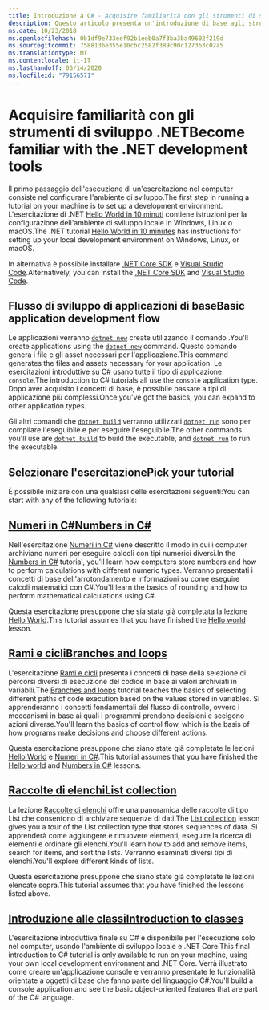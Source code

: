 ```yaml
---
title: Introduzione a C# - Acquisire familiarità con gli strumenti di sviluppo
description: Questo articolo presenta un'introduzione di base agli strumenti usati per sviluppare applicazioni C# e .NET nel computer.
ms.date: 10/23/2018
ms.openlocfilehash: 0b1df9e733eef92b1eeb0a7f3ba3ba49602f219d
ms.sourcegitcommit: 7588136e355e10cbc2582f389c90c127363c02a5
ms.translationtype: MT
ms.contentlocale: it-IT
ms.lasthandoff: 03/14/2020
ms.locfileid: "79156571"
---
```

# <a name="become-familiar-with-the-net-development-tools"></a><span data-ttu-id="dc9e9-103">Acquisire familiarità con gli strumenti di sviluppo .NET</span><span class="sxs-lookup"><span data-stu-id="dc9e9-103">Become familiar with the .NET development tools</span></span>

<span data-ttu-id="dc9e9-104">Il primo passaggio dell'esecuzione di un'esercitazione nel computer consiste nel configurare l'ambiente di sviluppo.</span><span class="sxs-lookup"><span data-stu-id="dc9e9-104">The first step in running a tutorial on your machine is to set up a development environment.</span></span>
<span data-ttu-id="dc9e9-105">L'esercitazione di .NET [Hello World in 10 minuti](https://dotnet.microsoft.com/learn/dotnet/hello-world-tutorial/intro) contiene istruzioni per la configurazione dell'ambiente di sviluppo locale in Windows, Linux o macOS.</span><span class="sxs-lookup"><span data-stu-id="dc9e9-105">The .NET tutorial [Hello World in 10 minutes](https://dotnet.microsoft.com/learn/dotnet/hello-world-tutorial/intro) has instructions for setting up your local development environment on Windows, Linux, or macOS.</span></span>

<span data-ttu-id="dc9e9-106">In alternativa è possibile installare [.NET Core SDK](https://dotnet.microsoft.com/download) e [Visual Studio Code](https://code.visualstudio.com/).</span><span class="sxs-lookup"><span data-stu-id="dc9e9-106">Alternatively, you can install the [.NET Core SDK](https://dotnet.microsoft.com/download) and [Visual Studio Code](https://code.visualstudio.com/).</span></span>

## <a name="basic-application-development-flow"></a><span data-ttu-id="dc9e9-107">Flusso di sviluppo di applicazioni di base</span><span class="sxs-lookup"><span data-stu-id="dc9e9-107">Basic application development flow</span></span>

<span data-ttu-id="dc9e9-108">Le applicazioni verranno [`dotnet new`](../../../core/tools/dotnet-new.md) create utilizzando il comando .</span><span class="sxs-lookup"><span data-stu-id="dc9e9-108">You'll create applications using the [`dotnet new`](../../../core/tools/dotnet-new.md) command.</span></span> <span data-ttu-id="dc9e9-109">Questo comando genera i file e gli asset necessari per l'applicazione.</span><span class="sxs-lookup"><span data-stu-id="dc9e9-109">This command generates the files and assets necessary for your application.</span></span> <span data-ttu-id="dc9e9-110">Le esercitazioni introduttive su C# usano tutte il tipo di applicazione `console`.</span><span class="sxs-lookup"><span data-stu-id="dc9e9-110">The introduction to C# tutorials all use the `console` application type.</span></span> <span data-ttu-id="dc9e9-111">Dopo aver acquisito i concetti di base, è possibile passare a tipi di applicazione più complessi.</span><span class="sxs-lookup"><span data-stu-id="dc9e9-111">Once you've got the basics, you can expand to other application types.</span></span>

<span data-ttu-id="dc9e9-112">Gli altri comandi che [`dotnet build`](../../../core/tools/dotnet-build.md) verranno utilizzati [`dotnet run`](../../../core/tools/dotnet-run.md) sono per compilare l'eseguibile e per eseguire l'eseguibile.</span><span class="sxs-lookup"><span data-stu-id="dc9e9-112">The other commands you'll use are [`dotnet build`](../../../core/tools/dotnet-build.md) to build the executable, and [`dotnet run`](../../../core/tools/dotnet-run.md) to run the executable.</span></span>

## <a name="pick-your-tutorial"></a><span data-ttu-id="dc9e9-113">Selezionare l'esercitazione</span><span class="sxs-lookup"><span data-stu-id="dc9e9-113">Pick your tutorial</span></span>

<span data-ttu-id="dc9e9-114">È possibile iniziare con una qualsiasi delle esercitazioni seguenti:</span><span class="sxs-lookup"><span data-stu-id="dc9e9-114">You can start with any of the following tutorials:</span></span>

## <a name="numbers-in-c"></a>[<span data-ttu-id="dc9e9-115">Numeri in C#</span><span class="sxs-lookup"><span data-stu-id="dc9e9-115">Numbers in C#</span></span>](numbers-in-csharp-local.md)

<span data-ttu-id="dc9e9-116">Nell'esercitazione [Numeri in C#](numbers-in-csharp-local.md) viene descritto il modo in cui i computer archiviano numeri per eseguire calcoli con tipi numerici diversi.</span><span class="sxs-lookup"><span data-stu-id="dc9e9-116">In the [Numbers in C#](numbers-in-csharp-local.md) tutorial, you'll learn how computers store numbers and how to perform calculations with different numeric types.</span></span> <span data-ttu-id="dc9e9-117">Verranno presentati i concetti di base dell'arrotondamento e informazioni su come eseguire calcoli matematici con C#.</span><span class="sxs-lookup"><span data-stu-id="dc9e9-117">You'll learn the basics of rounding and how to perform mathematical calculations using C#.</span></span>

<span data-ttu-id="dc9e9-118">Questa esercitazione presuppone che sia stata già completata la lezione [Hello World](hello-world.yml).</span><span class="sxs-lookup"><span data-stu-id="dc9e9-118">This tutorial assumes that you have finished the [Hello world](hello-world.yml) lesson.</span></span>

## <a name="branches-and-loops"></a>[<span data-ttu-id="dc9e9-119">Rami e cicli</span><span class="sxs-lookup"><span data-stu-id="dc9e9-119">Branches and loops</span></span>](branches-and-loops-local.md)

<span data-ttu-id="dc9e9-120">L'esercitazione [Rami e cicli](branches-and-loops-local.md) presenta i concetti di base della selezione di percorsi diversi di esecuzione del codice in base ai valori archiviati in variabili.</span><span class="sxs-lookup"><span data-stu-id="dc9e9-120">The [Branches and loops](branches-and-loops-local.md) tutorial teaches the basics of selecting different paths of code execution based on the values stored in variables.</span></span> <span data-ttu-id="dc9e9-121">Si apprenderanno i concetti fondamentali del flusso di controllo, ovvero i meccanismi in base ai quali i programmi prendono decisioni e scelgono azioni diverse.</span><span class="sxs-lookup"><span data-stu-id="dc9e9-121">You'll learn the basics of control flow, which is the basis of how programs make decisions and choose different actions.</span></span>

<span data-ttu-id="dc9e9-122">Questa esercitazione presuppone che siano state già completate le lezioni [Hello World](hello-world.yml) e [Numeri in C#](numbers-in-csharp-local.md).</span><span class="sxs-lookup"><span data-stu-id="dc9e9-122">This tutorial assumes that you have finished the [Hello world](hello-world.yml) and [Numbers in C#](numbers-in-csharp-local.md) lessons.</span></span>

## <a name="list-collection"></a>[<span data-ttu-id="dc9e9-123">Raccolte di elenchi</span><span class="sxs-lookup"><span data-stu-id="dc9e9-123">List collection</span></span>](arrays-and-collections.md)

<span data-ttu-id="dc9e9-124">La lezione [Raccolte di elenchi](arrays-and-collections.md) offre una panoramica delle raccolte di tipo List che consentono di archiviare sequenze di dati.</span><span class="sxs-lookup"><span data-stu-id="dc9e9-124">The [List collection](arrays-and-collections.md) lesson gives you a tour of the List collection type that stores sequences of data.</span></span> <span data-ttu-id="dc9e9-125">Si apprenderà come aggiungere e rimuovere elementi, eseguire la ricerca di elementi e ordinare gli elenchi.</span><span class="sxs-lookup"><span data-stu-id="dc9e9-125">You'll learn how to add and remove items, search for items, and sort the lists.</span></span> <span data-ttu-id="dc9e9-126">Verranno esaminati diversi tipi di elenchi.</span><span class="sxs-lookup"><span data-stu-id="dc9e9-126">You'll explore different kinds of lists.</span></span>

<span data-ttu-id="dc9e9-127">Questa esercitazione presuppone che siano state già completate le lezioni elencate sopra.</span><span class="sxs-lookup"><span data-stu-id="dc9e9-127">This tutorial assumes that you have finished the lessons listed above.</span></span>

## <a name="introduction-to-classes"></a>[<span data-ttu-id="dc9e9-128">Introduzione alle classi</span><span class="sxs-lookup"><span data-stu-id="dc9e9-128">Introduction to classes</span></span>](introduction-to-classes.md)

<span data-ttu-id="dc9e9-129">L'esercitazione introduttiva finale su C# è disponibile per l'esecuzione solo nel computer, usando l'ambiente di sviluppo locale e .NET Core.</span><span class="sxs-lookup"><span data-stu-id="dc9e9-129">This final introduction to C# tutorial is only available to run on your machine, using your own local development environment and .NET Core.</span></span>
<span data-ttu-id="dc9e9-130">Verrà illustrato come creare un'applicazione console e verranno presentate le funzionalità orientate a oggetti di base che fanno parte del linguaggio C#.</span><span class="sxs-lookup"><span data-stu-id="dc9e9-130">You'll build a console application and see the basic object-oriented features that are part of the C# language.</span></span>
